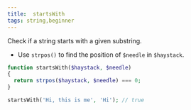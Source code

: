 ```yaml
---
title:  startsWith
tags: string,beginner
---
```


Check if a string starts with a given substring.

- Use `strpos()` to find the position of `$needle` in `$haystack`.

```php
function startsWith($haystack, $needle)
{
  return strpos($haystack, $needle) === 0;
}
```

```php
startsWith('Hi, this is me', 'Hi'); // true
```
